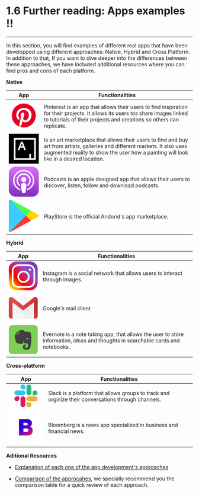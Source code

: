 # 1.6 Further reading: Apps examples !!

---

In this section, you will find examples of different real apps that have been developped using different approaches: Native, Hybrid and Cross Platform. In addition to that, If you want to dive deeper into the differences between these approaches, we have included additional resources where you can find pros and cons of each platform.


**Native**

| App | Functionalities |
| ------ | ------ |
| <img width="250" src="../assets/apps/PinterestLogo.png"/> | Pinterest is an app that allows their users to find inspiration for their projects. It allows its users tos share images linked to tutorials of their projects and creations so others can replicate. |
| <img width="250" src="../assets/apps/ArtsyLogo.png"/> | Is an art marketplace that allows their users to find and buy art from artists, galleries and different markets. It also uses augmented reality to show the user how a painting will look like in a desired location.|
| <img width="250" src="../assets/apps/ApplePodcastsLogo.png"/> | Podcasts is an apple designed app that allows their users to discover, listen, follow and download podcasts. |
| <img width="250" src="../assets/apps/PlayStoreLogo.png"/> | PlayStore is the official Andorid's app marketplace. |


**Hybrid**

| App | Functionalities |
| ------ | ------ |
| <img width="150" src="../assets/apps/InstagramLogo.svg"/> | Instagram is a social network that allows users to interact through images.|
| <img width="150" src="../assets/apps/GmailLogo.png"/> | Google's mail client |
| <img width="150" src="../assets/apps/EvernoteLogo.png"/> | Evernote is a note taking app, that allows the user to store information, ideas and thoughts in searchable cards and notebooks.|


**Cross-platform**

| App | Functionalities |
| ------ | ------ |
| <img width="150" src="../assets/apps/SlackLogo.jpg"/> | Slack is a platform that allows groups to track and orginize their conversations through channels. |
| <img width="150" src="../assets/apps/BloombergLogo.jpg"/> | Bloomberg is a news app specialized in business and financial news.|

**Aditional Resources**

- [Explanation of each one of the app development's approaches](https://dzone.com/articles/native-vs-hybrid-vs-cross-platform-how-and-what-to)

- [Comparison of the approcahes](https://railsware.com/blog/native-vs-hybrid-vs-cross-platform/), we specially recommend you the comparison table for a quick review of each approach.


